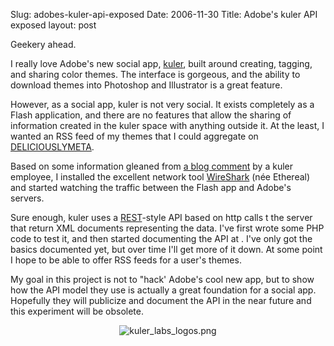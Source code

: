 Slug: adobes-kuler-api-exposed
Date: 2006-11-30
Title: Adobe's kuler API exposed
layout: post

Geekery ahead.

I really love Adobe&#39;s new social app, [kuler](http://kuler.adobe.com), built around creating, tagging, and sharing color themes. The interface is gorgeous, and the ability to download themes into Photoshop and Illustrator is a great feature.

However, as a social app, kuler is not very social. It exists completely as a Flash application, and there are no features that allow the sharing of information created in the kuler space with anything outside it. At the least, I wanted an RSS feed of my themes that I could aggregate on [DELICIOUSLYMETA](http://deliciouslymeta.com/).

Based on some information gleaned from <a href="http://www.forta.com/blog/index.cfm/2006/11/17/ColdFusion-Powers-Adobe-Kuler#c080D9370-3048-80A9-EF1D8476E2A663FB">a blog comment</a> by a kuler employee, I installed the excellent network tool [WireShark](http://wireshark.org) (n&eacute;e Ethereal) and started watching the traffic between the Flash app and Adobe&#39;s servers.

Sure enough, kuler uses a [REST](http://en.wikipedia.org/wiki/Representational_State_Transfer)-style API based on http calls t the server that return XML documents representing the data. I&#39;ve first wrote some PHP code to test it, and then started documenting the API at . I&#39;ve only got the basics documented yet, but over time I&#39;ll get more of it down. At some point I hope to be able to offer RSS feeds for a user&#39;s themes.

My goal in this project is not to &quot;hack&#39; Adobe&#39;s cool new app, but to show how the API model they use is actually a great foundation for a social app. Hopefully they will publicize and document the API in the near future and this experiment will be obsolete.

<p style="text-align: center"><img alt="kuler_labs_logos.png" class="at-xid-6a010534988cd3970b0120a5b367b6970c" id="image2420" src="http://steveivy.typepad.com/.a/6a010534988cd3970b0120a5b367b6970c-pi" /></p>
